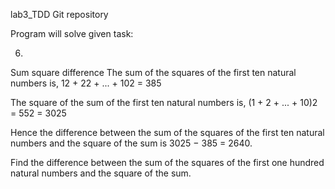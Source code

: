 lab3_TDD
Git repository

Program will solve given task:

6.
Sum square difference
The sum of the squares of the first ten natural numbers is,
12 + 22 + ... + 102 = 385

The square of the sum of the first ten natural numbers is,
(1 + 2 + ... + 10)2 = 552 = 3025

Hence the difference between the sum of the squares of the first ten natural numbers and the square of the sum is 3025 − 385 = 2640.

Find the difference between the sum of the squares of the first one hundred natural numbers and the square of the sum.
